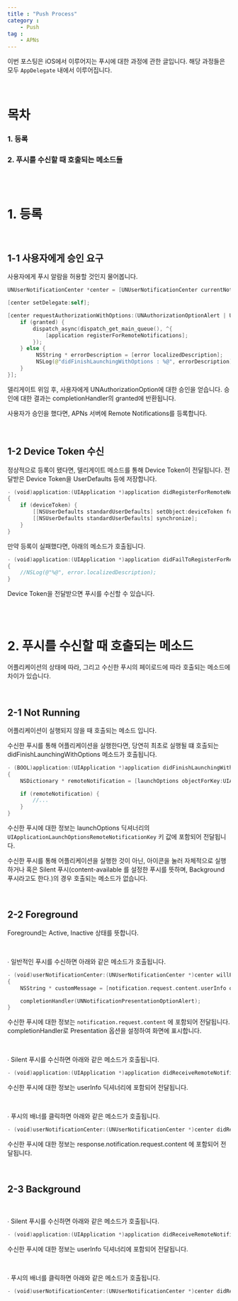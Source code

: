 ```yaml
---
title : "Push Process"
category :
    - Push
tag :
    - APNs
---
```


이번 포스팅은 iOS에서 이루어지는 푸시에 대한 과정에 관한 글입니다. 해당 과정들은 모두 `AppDelegate` 내에서 이루어집니다.

<br/>

# 목차


### 1. 등록

### 2. 푸시를 수신할 때 호출되는 메소드들

<br/>
<br/>

# 1. 등록

<br/>

## 1-1 사용자에게 승인 요구

사용자에게 푸시 알람을 허용할 것인지 물어봅니다.

~~~swift
UNUserNotificationCenter *center = [UNUserNotificationCenter currentNotificationCenter];

[center setDelegate:self];

[center requestAuthorizationWithOptions:(UNAuthorizationOptionAlert | UNAuthorizationOptionSound | UNAuthorizationOptionBadge) completionHandler:^(BOOL granted, NSError * _Nullable error) {
    if (granted) {
        dispatch_async(dispatch_get_main_queue(), ^{
            [application registerForRemoteNotifications];
        });
    } else {
         NSString * errorDescription = [error localizedDescription];
         NSLog(@"didFinishLaunchingWithOptions : %@", errorDescription);
    }
}];
~~~

델리게이트 위임 후, 사용자에게 UNAuthorizationOption에 대한 승인을 얻습니다.
승인에 대한 결과는 completionHandler의 granted에 반환됩니다.

사용자가 승인을 했다면, APNs 서버에 Remote Notifications를 등록합니다.

<br/>

## 1-2 Device Token 수신

정상적으로 등록이 됐다면, 델리게이트 메소드를 통해 Device Token이 전달됩니다.
전달받은 Device Token을 UserDefaults 등에 저장합니다.

~~~swift
- (void)application:(UIApplication *)application didRegisterForRemoteNotificationsWithDeviceToken:(NSData *)deviceToken
{
    if (deviceToken) {
        [[NSUserDefaults standardUserDefaults] setObject:deviceToken forKey:@"Device-Token"];
        [[NSUserDefaults standardUserDefaults] synchronize];
    }
}
~~~

만약 등록이 실패했다면, 아래의 메소드가 호출됩니다.

~~~swift
- (void)application:(UIApplication *)application didFailToRegisterForRemoteNotificationsWithError:(NSError *)error
{
    //NSLog(@"%@", error.localizedDescription);
}
~~~

Device Token을 전달받으면 푸시를 수신할 수 있습니다.

<br/>
<br/>

# 2. 푸시를 수신할 때 호출되는 메소드

어플리케이션의 상태에 따라, 그리고 수신한 푸시의 페이로드에 따라 호출되는 메소드에 차이가 있습니다.

<br/>

## 2-1 Not Running

어플리케이션이 실행되지 않을 때 호출되는 메소드 입니다.

수신한 푸시를 통해 어플리케이션을 실행한다면, 당연히 최초로 실행될 떄 호출되는 didFinishLaunchingWithOptions 메소드가 호출됩니다.

~~~swift
- (BOOL)application:(UIApplication *)application didFinishLaunchingWithOptions:(NSDictionary *)launchOptions
{
    NSDictionary * remoteNotification = [launchOptions objectForKey:UIApplicationLaunchOptionsRemoteNotificationKey];

    if (remoteNotification) {
        //...
    }
}
~~~

수신한 푸시에 대한 정보는 launchOptions 딕셔너리의 `UIApplicationLaunchOptionsRemoteNotificationKey` 키 값에 포함되어 전달됩니다.

수신한 푸시를 통해 어플리케이션을 실행한 것이 아닌, 아이콘을 눌러 자체적으로 실행하거나 혹은 Silent 푸시(content-available 를 설정한 푸시를 뜻하며, Background 푸시라고도 한다.)의 경우 호출되는 메소드가 없습니다.

<br/>

## 2-2 Foreground

Foreground는 Active, Inactive 상태를 뜻합니다.

<br/>

∙ 일반적인 푸시를 수신하면 아래와 같은 메소드가 호출됩니다.

~~~swift
- (void)userNotificationCenter:(UNUserNotificationCenter *)center willPresentNotification:(UNNotification *)notification withCompletionHandler:(void (^)(UNNotificationPresentationOptions))completionHandler
{
    NSString * customMessage = [notification.request.content.userInfo objectForKey:@"Custom Message"];

    completionHandler(UNNotificationPresentationOptionAlert);
}
~~~

수신한 푸시에 대한 정보는 `notification.request.content` 에 포함되어 전달됩니다.   
completionHandler로 Presentation 옵션을 설정하여 화면에 표시합니다.

<br/>

∙ Silent 푸시를 수신하면 아래와 같은 메소드가 호출됩니다.

~~~swift
- (void)application:(UIApplication *)application didReceiveRemoteNotification:(NSDictionary *)userInfo fetchCompletionHandler:(void (^)(UIBackgroundFetchResult))completionHandler
~~~

수신한 푸시에 대한 정보는 userInfo 딕셔너리에 포함되어 전달됩니다.  

<br/>

∙ 푸시의 배너를 클릭하면 아래와 같은 메소드가 호출됩니다.

~~~swift
- (void)userNotificationCenter:(UNUserNotificationCenter *)center didReceiveNotificationResponse:(UNNotificationResponse *)response withCompletionHandler:(void(^)(void))completionHandler
~~~

수신한 푸시에 대한 정보는 response.notification.request.content 에 포함되어 전달됩니다.

<br/>

## 2-3 Background

<br/>

∙ Silent 푸시를 수신하면 아래와 같은 메소드가 호출됩니다.

~~~swift
- (void)application:(UIApplication *)application didReceiveRemoteNotification:(NSDictionary *)userInfo fetchCompletionHandler:(void (^)(UIBackgroundFetchResult))completionHandler
~~~

수신한 푸시에 대한 정보는 userInfo 딕셔너리에 포함되어 전달됩니다.  

<br/>

∙ 푸시의 배너를 클릭하면 아래와 같은 메소드가 호출됩니다.

~~~swift
- (void)userNotificationCenter:(UNUserNotificationCenter *)center didReceiveNotificationResponse:(UNNotificationResponse *)response withCompletionHandler:(void(^)(void))completionHandler
~~~

